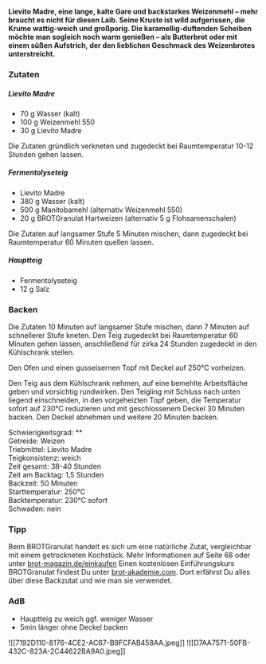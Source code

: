 **Lievito Madre, eine lange, kalte Gare und backstarkes Weizenmehl – mehr braucht es nicht für diesen Laib. Seine Kruste ist wild aufgerissen, die Krume wattig-weich und großporig. Die karamellig-duftenden Scheiben möchte man sogleich noch warm genießen – als Butterbrot oder mit einem süßen Aufstrich, der den lieblichen Geschmack des Weizenbrotes unterstreicht.**


### Zutaten

##### Lievito Madre

- 70 g Wasser (kalt)  
- 100 g Weizenmehl 550  
- 30 g Lievito Madre

Die Zutaten gründlich verkneten und zugedeckt bei Raumtemperatur 10-12 Stunden gehen lassen.

##### Fermentolyseteig

- Lievito Madre  
- 380 g Wasser (kalt)  
- 500 g Manitobamehl (alternativ Weizenmehl 550)  
- 20 g BROTGranulat Hartweizen (alternativ 5 g Flohsamenschalen)

Die Zutaten auf langsamer Stufe 5 Minuten mischen, dann zugedeckt bei Raumtemperatur 60 Minuten quellen lassen.

##### Hauptteig

- Fermentolyseteig  
- 12 g Salz

### Backen

Die Zutaten 10 Minuten auf langsamer Stufe mischen, dann 7 Minuten auf schnellerer Stufe kneten. Den Teig zugedeckt bei Raumtemperatur 60 Minuten gehen lassen, anschließend für zirka 24 Stunden zugedeckt in den Kühlschrank stellen.

Den Ofen und einen gusseisernen Topf mit Deckel auf 250°C vorheizen.

Den Teig aus dem Kühlschrank nehmen, auf eine bemehlte Arbeitsfläche geben und vorsichtig rundwirken. Den Teigling mit Schluss nach unten liegend einschneiden, in den vorgeheizten Topf geben, die Temperatur sofort auf 230°C reduzieren und mit geschlossenem Deckel 30 Minuten backen. Den Deckel abnehmen und weitere 20 Minuten backen.

Schwierigkeitsgrad: **  
Getreide: Weizen  
Triebmittel: Lievito Madre  
Teigkonsistenz: weich  
Zeit gesamt: 38-40 Stunden  
Zeit am Backtag: 1,5 Stunden  
Backzeit: 50 Minuten  
Starttemperatur: 250°C  
Backtemperatur: 230°C sofort  
Schwaden: nein

### Tipp

Beim BROTGranulat handelt es sich um eine natürliche Zutat, vergleichbar mit einem getrockneten Kochstück. Mehr Informationen auf Seite 68 oder unter [brot-magazin.de/einkaufen](http://brot-magazin.de/einkaufen)
Einen kostenlosen Einführungskurs BROTGranulat findest Du unter [brot-akademie.com](http://brot-akademie.com/). Dort erfährst Du alles über diese Backzutat und wie man sie verwendet.

### AdB

- Hauptteig zu weich ggf. weniger Wasser
- 5min länger ohne Deckel backen


![[7192D110-8176-4CE2-AC67-B9FCFAB458AA.jpeg]]
![[D7AA7571-50FB-432C-823A-2C44622BA9A0.jpeg]]